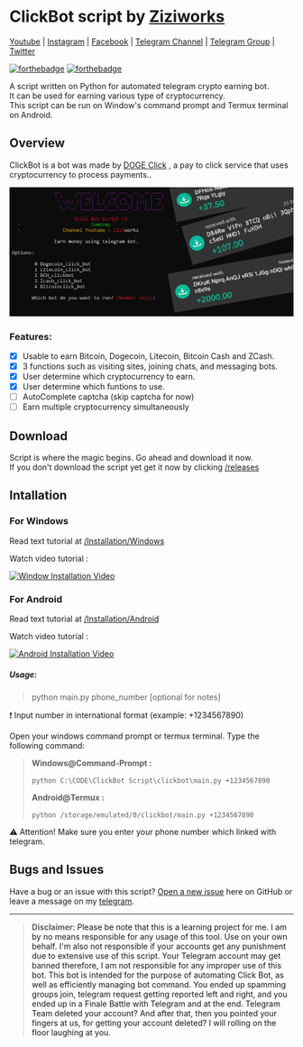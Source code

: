 # ClickBot script by [Ziziworks](https://www.youtube.com/channel/UCW36UNroi3B4Ix9ln1e6rUQ?sub_confirmation=1)

[Youtube](https://www.youtube.com/channel/UCW36UNroi3B4Ix9ln1e6rUQ?sub_confirmation=1) |
[Instagram](https://www.instagram.com/ziziworks/) |
[Facebook](https://www.facebook.com/ziziworks/) |
[Telegram Channel](https://t.me/ziziworks) |
[Telegram Group](https://t.me/ziziworksgroup) |
[Twitter](https://twitter.com/ziziworks_MY)  

[![forthebadge](https://forthebadge.com/images/badges/made-with-python.svg)](https://forthebadge.com)    [![forthebadge](https://forthebadge.com/images/badges/built-with-love.svg)](https://forthebadge.com)

A script written on Python for automated telegram crypto earning bot.  
It can be used for earning various type of cryptocurrency.  
This script can be run on Window's command prompt
and Termux terminal on Android.

## Overview
ClickBot is a bot was made by [DOGE Click](https://dogeclick.com/) , a pay to click service that uses cryptocurrency to process payments..    

![main](Images/main.PNG)    
### Features:
- [x] Usable to earn Bitcoin, Dogecoin, Litecoin, Bitcoin Cash and ZCash.
- [x] 3 functions such as visiting sites, joining chats, and messaging bots.
- [x] User determine which cryptocurrency to earn.
- [x] User determine which funtions to use.
- [ ] AutoComplete captcha (skip captcha for now)
- [ ] Earn multiple cryptocurrency simultaneously
## Download
Script is where the magic begins. Go ahead and download it now.    
If you don't download the script yet get it now by clicking [/releases](/releases/latest)
## Intallation
### For Windows

Read text tutorial at [/Installation/Windows](/Installation/Windows/Install_windows.md)    

Watch video tutorial :    

[![Window Installation Video](https://img.youtube.com/vi/-lmO-_W8-Jw/0.jpg)](https://www.youtube.com/watch?v=-lmO-_W8-Jw)    

### For Android

Read text tutorial at [/Installation/Android](/Installation/Android/Install_android.md)    

Watch video tutorial :    

[![Android Installation Video](https://img.youtube.com/vi/9z4meV0BMMQ/0.jpg)](https://www.youtube.com/watch?v=9z4meV0BMMQ)    

##### Usage: 
> python main.py phone_number [optional for notes]    

❗ Input number in international format (example: +1234567890)    

Open your windows command prompt or termux terminal. Type the following command:    

> **Windows@Command-Prompt :**    
> ```
> python C:\CODE\ClickBot Script\clickbot\main.py +1234567890
> ```
> **Android@Termux :**    
> ```
> python /storage/emulated/0/clickbot/main.py +1234567890
> ```
⚠️ Attention! Make sure you enter your phone number which linked with telegram.
## Bugs and Issues

Have a bug or an issue with this script? [Open a new issue](https://github.com/ziziwho/clickbot/issues/new) here on GitHub or leave a message on my [telegram](http://t.me/ziziwho).


---

> **Disclaimer**<a name="disclaimer" />: Please be note that this is a learning project for me. I am by no means responsible for any usage of this tool. Use on your own behalf. I'm also not responsible if your accounts get any punishment due to extensive use of this script. Your Telegram account may get banned therefore, I am not responsible for any improper use of this bot. This bot is intended for the purpose of automating Click Bot, as well as efficiently managing bot command. You ended up spamming groups join, telegram request getting reported left and right, and you ended up in a Finale Battle with Telegram and at the end. Telegram Team deleted your account?
And after that, then you pointed your fingers at us, for getting your account deleted? I will rolling on the floor laughing at you.
